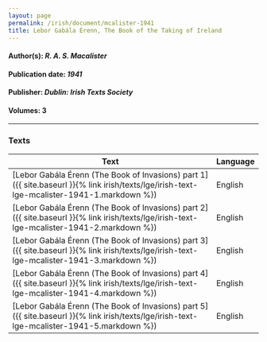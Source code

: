 ```yaml
---
layout: page
permalink: /irish/document/mcalister-1941
title: Lebor Gabála Érenn, The Book of the Taking of Ireland
---
```


#### Author(s): *R. A. S. Macalister*
#### Publication date: *1941*
#### Publisher: *Dublin: Irish Texts Society*
#### Volumes: 3

---
### Texts

| Text | Language |
| --------- | ----------- |
| [Lebor Gabála Érenn (The Book of Invasions) part 1]({{ site.baseurl }}{% link irish/texts/lge/irish-text-lge-mcalister-1941-1.markdown %})  | English |
| [Lebor Gabála Érenn (The Book of Invasions) part 2]({{ site.baseurl }}{% link irish/texts/lge/irish-text-lge-mcalister-1941-2.markdown %})  | English |
| [Lebor Gabála Érenn (The Book of Invasions) part 3]({{ site.baseurl }}{% link irish/texts/lge/irish-text-lge-mcalister-1941-3.markdown %})  | English |
| [Lebor Gabála Érenn (The Book of Invasions) part 4]({{ site.baseurl }}{% link irish/texts/lge/irish-text-lge-mcalister-1941-4.markdown %})  | English |
| [Lebor Gabála Érenn (The Book of Invasions) part 5]({{ site.baseurl }}{% link irish/texts/lge/irish-text-lge-mcalister-1941-5.markdown %})  | English |
